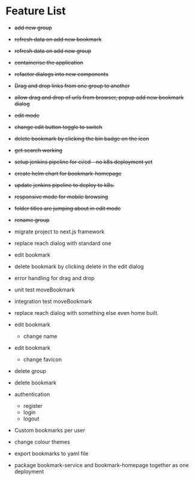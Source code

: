 # Feature List

- ~~add new group~~

- ~~refresh data on add new bookmark~~

- ~~refresh data on add new group~~

- ~~containerise the application~~

- ~~refactor dialogs into new components~~

- ~~Drag and drop links from one group to another~~

- ~~allow drag and drop of urls from browser, popup add new bookmark dialog~~

- ~~edit mode~~

- ~~change edit button toggle to switch~~

- ~~delete bookmark by clicking the bin badge on the icon~~

- ~~get search working~~

- ~~setup jenkins pipeline for ci/cd - no k8s deployment yet~~

- ~~create helm chart for bookmark-homepage~~

- ~~update jenkins pipeline to deploy to k8s.~~

- ~~responsive mode for mobile browsing~~

- ~~folder titles are jumping about in edit mode~~

- ~~rename group~~

- migrate project to next.js framework

- replace reach dialog with standard one

- edit bookmark

- delete bookmark by clicking delete in the edit dialog

- error handling for drag and drop

- unit test moveBookmark

- integration test moveBookmark

- replace reach dialog with something else even home built.

- edit bookmark
    - change name

- edit bookmark
    - change favicon

- delete group

- delete bookmark

- authentication
    - register
    - login
    - logout

- Custom bookmarks per user

- change colour themes

- export bookmarks to yaml file

- package bookmark-service and bookmark-homepage together as one deployment


